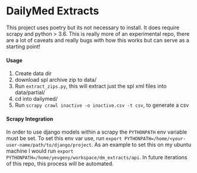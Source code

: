 # DailyMed Extracts

This project uses poetry but its not necessary to install. It does require scrapy and python > 3.6.  This is really more of an experimental repo, there are a lot of caveats and really bugs with how this works but can serve as a starting point!

#### Usage

1. Create data dir
2. download spl archive zip to data/
3. Run `extract_zips.py`, this will extract just the spl xml files into data/partial/
4. cd into dailymed/
5. Run `scrapy crawl inactive -o inactive.csv -t csv`, to generate a csv

#### Scrapy Integration

In order to use django models within a scrapy the `PYTHONPATH` env variable must be set. To set this env var use, run `export PYTHONPATH=/home/<your-user-name/path/to/django/project`. As an example to set this on my ubuntu machine I would run `export PYTHONPATH=/home/yevgeny/workspace/dm_extracts/api`. In future iterations of this repo, this process will be automated. 
